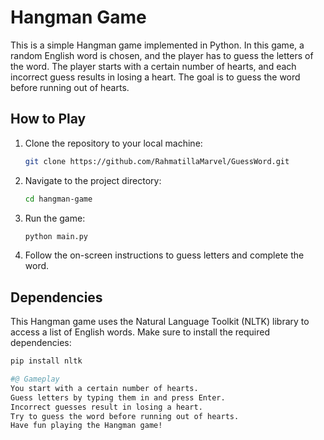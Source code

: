 # Hangman Game

This is a simple Hangman game implemented in Python. In this game, a random English word is chosen, and the player has to guess the letters of the word. The player starts with a certain number of hearts, and each incorrect guess results in losing a heart. The goal is to guess the word before running out of hearts.

## How to Play

1. Clone the repository to your local machine:

    ```bash
    git clone https://github.com/RahmatillaMarvel/GuessWord.git
    ```

2. Navigate to the project directory:

    ```bash
    cd hangman-game
    ```

3. Run the game:

    ```bash
    python main.py
    ```

4. Follow the on-screen instructions to guess letters and complete the word.

## Dependencies

This Hangman game uses the Natural Language Toolkit (NLTK) library to access a list of English words. Make sure to install the required dependencies:

```bash
pip install nltk

#@ Gameplay
You start with a certain number of hearts.
Guess letters by typing them in and press Enter.
Incorrect guesses result in losing a heart.
Try to guess the word before running out of hearts.
Have fun playing the Hangman game!
